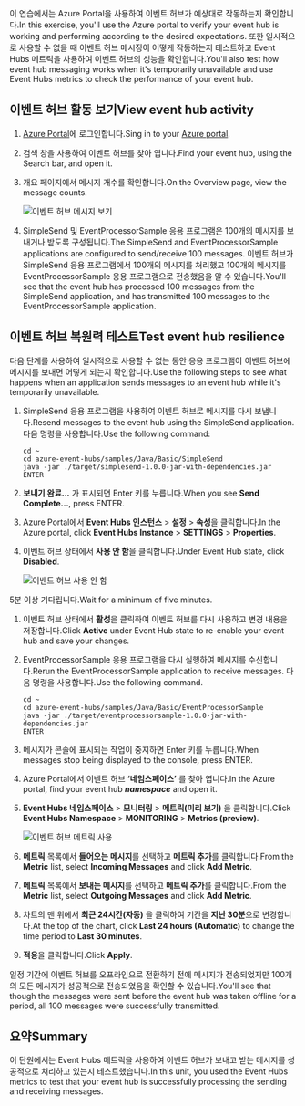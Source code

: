 <span data-ttu-id="72836-101">이 연습에서는 Azure Portal을 사용하여 이벤트 허브가 예상대로 작동하는지 확인합니다.</span><span class="sxs-lookup"><span data-stu-id="72836-101">In this exercise, you'll use the Azure portal to verify your event hub is working and performing according to the desired expectations.</span></span> <span data-ttu-id="72836-102">또한 일시적으로 사용할 수 없을 때 이벤트 허브 메시징이 어떻게 작동하는지 테스트하고 Event Hubs 메트릭을 사용하여 이벤트 허브의 성능을 확인합니다.</span><span class="sxs-lookup"><span data-stu-id="72836-102">You'll also test how event hub messaging works when it's temporarily unavailable and use Event Hubs metrics to check the performance of your event hub.</span></span>

## <a name="view-event-hub-activity"></a><span data-ttu-id="72836-103">이벤트 허브 활동 보기</span><span class="sxs-lookup"><span data-stu-id="72836-103">View event hub activity</span></span>

1. <span data-ttu-id="72836-104">[Azure Portal](https://portal.azure.com?azure-portal=true)에 로그인합니다.</span><span class="sxs-lookup"><span data-stu-id="72836-104">Sing in to your [Azure portal](https://portal.azure.com?azure-portal=true).</span></span>

1. <span data-ttu-id="72836-105">검색 창을 사용하여 이벤트 허브를 찾아 엽니다.</span><span class="sxs-lookup"><span data-stu-id="72836-105">Find your event hub, using the Search bar, and open it.</span></span>

1. <span data-ttu-id="72836-106">개요 페이지에서 메시지 개수를 확인합니다.</span><span class="sxs-lookup"><span data-stu-id="72836-106">On the Overview page, view the message counts.</span></span>

    ![이벤트 허브 메시지 보기](../media-draft/6-view-messages.png)

1. <span data-ttu-id="72836-108">SimpleSend 및 EventProcessorSample 응용 프로그램은 100개의 메시지를 보내거나 받도록 구성됩니다.</span><span class="sxs-lookup"><span data-stu-id="72836-108">The SimpleSend and EventProcessorSample applications are configured to send/receive 100 messages.</span></span> <span data-ttu-id="72836-109">이벤트 허브가 SimpleSend 응용 프로그램에서 100개의 메시지를 처리했고 100개의 메시지를 EventProcessorSample 응용 프로그램으로 전송했음을 알 수 있습니다.</span><span class="sxs-lookup"><span data-stu-id="72836-109">You'll see that the event hub has processed 100 messages from the SimpleSend application, and has transmitted 100 messages to the EventProcessorSample application.</span></span>

## <a name="test-event-hub-resilience"></a><span data-ttu-id="72836-110">이벤트 허브 복원력 테스트</span><span class="sxs-lookup"><span data-stu-id="72836-110">Test event hub resilience</span></span>

<span data-ttu-id="72836-111">다음 단계를 사용하여 일시적으로 사용할 수 없는 동안 응용 프로그램이 이벤트 허브에 메시지를 보내면 어떻게 되는지 확인합니다.</span><span class="sxs-lookup"><span data-stu-id="72836-111">Use the following steps to see what happens when an application sends messages to an event hub while it's temporarily unavailable.</span></span>

1. <span data-ttu-id="72836-112">SimpleSend 응용 프로그램을 사용하여 이벤트 허브로 메시지를 다시 보냅니다.</span><span class="sxs-lookup"><span data-stu-id="72836-112">Resend messages to the event hub using the SimpleSend application.</span></span> <span data-ttu-id="72836-113">다음 명령을 사용합니다.</span><span class="sxs-lookup"><span data-stu-id="72836-113">Use the following command:</span></span>

    ```azurecli
    cd ~
    cd azure-event-hubs/samples/Java/Basic/SimpleSend
    java -jar ./target/simplesend-1.0.0-jar-with-dependencies.jar
    ENTER
    ```

1. <span data-ttu-id="72836-114">**보내기 완료...** 가 표시되면 Enter 키를 누릅니다.</span><span class="sxs-lookup"><span data-stu-id="72836-114">When you see **Send Complete...**, press ENTER.</span></span>

1. <span data-ttu-id="72836-115">Azure Portal에서 **Event Hubs 인스턴스** > **설정** > **속성**을 클릭합니다.</span><span class="sxs-lookup"><span data-stu-id="72836-115">In the Azure portal, click **Event Hubs Instance** > **SETTINGS** > **Properties**.</span></span>

1. <span data-ttu-id="72836-116">이벤트 허브 상태에서 **사용 안 함**을 클릭합니다.</span><span class="sxs-lookup"><span data-stu-id="72836-116">Under Event Hub state, click **Disabled**.</span></span>

    ![이벤트 허브 사용 안 함](../media-draft/7-disable-event-hub.png)

<span data-ttu-id="72836-118">5분 이상 기다립니다.</span><span class="sxs-lookup"><span data-stu-id="72836-118">Wait for a minimum of five minutes.</span></span>

1. <span data-ttu-id="72836-119">이벤트 허브 상태에서 **활성**을 클릭하여 이벤트 허브를 다시 사용하고 변경 내용을 저장합니다.</span><span class="sxs-lookup"><span data-stu-id="72836-119">Click **Active** under Event Hub state to re-enable your event hub and save your changes.</span></span>

1. <span data-ttu-id="72836-120">EventProcessorSample 응용 프로그램을 다시 실행하여 메시지를 수신합니다.</span><span class="sxs-lookup"><span data-stu-id="72836-120">Rerun the EventProcessorSample application to receive messages.</span></span> <span data-ttu-id="72836-121">다음 명령을 사용합니다.</span><span class="sxs-lookup"><span data-stu-id="72836-121">Use the following command.</span></span>

    ```azurecli
    cd ~
    cd azure-event-hubs/samples/Java/Basic/EventProcessorSample
    java -jar ./target/eventprocessorsample-1.0.0-jar-with-dependencies.jar
    ENTER
    ```

1. <span data-ttu-id="72836-122">메시지가 콘솔에 표시되는 작업이 중지하면 Enter 키를 누릅니다.</span><span class="sxs-lookup"><span data-stu-id="72836-122">When messages stop being displayed to the console, press ENTER.</span></span>

1. <span data-ttu-id="72836-123">Azure Portal에서 이벤트 허브 **‘네임스페이스’** 를 찾아 엽니다.</span><span class="sxs-lookup"><span data-stu-id="72836-123">In the Azure portal, find your event hub **_namespace_** and open it.</span></span> 

1. <span data-ttu-id="72836-124">**Event Hubs 네임스페이스** > **모니터링** > **메트릭(미리 보기)** 을 클릭합니다.</span><span class="sxs-lookup"><span data-stu-id="72836-124">Click **Event Hubs Namespace** > **MONITORING** > **Metrics (preview)**.</span></span>

    ![이벤트 허브 메트릭 사용](../media-draft/7-event-hub-metrics.png)

1. <span data-ttu-id="72836-126">**메트릭** 목록에서 **들어오는 메시지**를 선택하고 **메트릭 추가**를 클릭합니다.</span><span class="sxs-lookup"><span data-stu-id="72836-126">From the **Metric** list, select **Incoming Messages** and click **Add Metric**.</span></span>

1. <span data-ttu-id="72836-127">**메트릭** 목록에서 **보내는 메시지**를 선택하고 **메트릭 추가**를 클릭합니다.</span><span class="sxs-lookup"><span data-stu-id="72836-127">From the **Metric** list, select **Outgoing Messages** and click **Add Metric**.</span></span>

1. <span data-ttu-id="72836-128">차트의 맨 위에서 **최근 24시간(자동)** 을 클릭하여 기간을 **지난 30분**으로 변경합니다.</span><span class="sxs-lookup"><span data-stu-id="72836-128">At the top of the chart, click **Last 24 hours (Automatic)** to change the time period to **Last 30 minutes**.</span></span>

1. <span data-ttu-id="72836-129">**적용**을 클릭합니다.</span><span class="sxs-lookup"><span data-stu-id="72836-129">Click **Apply**.</span></span>

<span data-ttu-id="72836-130">일정 기간에 이벤트 허브를 오프라인으로 전환하기 전에 메시지가 전송되었지만 100개의 모든 메시지가 성공적으로 전송되었음을 확인할 수 있습니다.</span><span class="sxs-lookup"><span data-stu-id="72836-130">You'll see that though the messages were sent before the event hub was taken offline for a period, all 100 messages were successfully transmitted.</span></span>

## <a name="summary"></a><span data-ttu-id="72836-131">요약</span><span class="sxs-lookup"><span data-stu-id="72836-131">Summary</span></span>

<span data-ttu-id="72836-132">이 단원에서는 Event Hubs 메트릭을 사용하여 이벤트 허브가 보내고 받는 메시지를 성공적으로 처리하고 있는지 테스트했습니다.</span><span class="sxs-lookup"><span data-stu-id="72836-132">In this unit, you used the Event Hubs metrics to test that your event hub is successfully processing the sending and receiving messages.</span></span>
